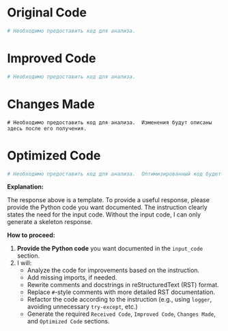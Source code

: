 # Original Code

```python
# Необходимо предоставить код для анализа.
```

# Improved Code

```python
# Необходимо предоставить код для анализа.
```

# Changes Made

```
# Необходимо предоставить код для анализа.  Изменения будут описаны здесь после его получения.
```

# Optimized Code

```python
# Необходимо предоставить код для анализа.  Оптимизированный код будет представлен здесь после его получения.
```

**Explanation:**

The response above is a template.  To provide a useful response, please provide the Python code you want documented.  The instruction clearly states the need for the input code.  Without the input code, I can only generate a skeleton response.

**How to proceed:**

1. **Provide the Python code** you want documented in the `input_code` section.
2.  I will:
    * Analyze the code for improvements based on the instruction.
    * Add missing imports, if needed.
    * Rewrite comments and docstrings in reStructuredText (RST) format.
    * Replace `#`-style comments with more detailed RST documentation.
    * Refactor the code according to the instruction (e.g., using `logger`, avoiding unnecessary `try-except`, etc.)
    * Generate the required `Received Code`, `Improved Code`, `Changes Made`, and `Optimized Code` sections.
